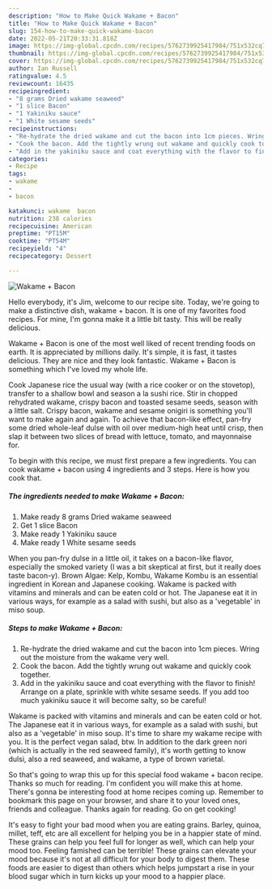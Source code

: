 ```yaml
---
description: "How to Make Quick Wakame + Bacon"
title: "How to Make Quick Wakame + Bacon"
slug: 154-how-to-make-quick-wakame-bacon
date: 2022-05-21T20:33:31.818Z
image: https://img-global.cpcdn.com/recipes/5762739925417984/751x532cq70/wakame-bacon-recipe-main-photo.jpg
thumbnail: https://img-global.cpcdn.com/recipes/5762739925417984/751x532cq70/wakame-bacon-recipe-main-photo.jpg
cover: https://img-global.cpcdn.com/recipes/5762739925417984/751x532cq70/wakame-bacon-recipe-main-photo.jpg
author: Ian Russell
ratingvalue: 4.5
reviewcount: 16435
recipeingredient:
- "8 grams Dried wakame seaweed"
- "1 slice Bacon"
- "1 Yakiniku sauce"
- "1 White sesame seeds"
recipeinstructions:
- "Re-hydrate the dried wakame and cut the bacon into 1cm pieces. Wring out the moisture from the wakame very well."
- "Cook the bacon. Add the tightly wrung out wakame and quickly cook together."
- "Add in the yakiniku sauce and coat everything with the flavor to finish! Arrange on a plate, sprinkle with white sesame seeds. If you add too much yakiniku sauce it will become salty, so be careful!"
categories:
- Recipe
tags:
- wakame
- 
- bacon

katakunci: wakame  bacon 
nutrition: 238 calories
recipecuisine: American
preptime: "PT15M"
cooktime: "PT54M"
recipeyield: "4"
recipecategory: Dessert

---
```



![Wakame + Bacon](https://img-global.cpcdn.com/recipes/5762739925417984/751x532cq70/wakame-bacon-recipe-main-photo.jpg)

Hello everybody, it's Jim, welcome to our recipe site. Today, we're going to make a distinctive dish, wakame + bacon. It is one of my favorites food recipes. For mine, I'm gonna make it a little bit tasty. This will be really delicious.

Wakame + Bacon is one of the most well liked of recent trending foods on earth. It is appreciated by millions daily. It's simple, it is fast, it tastes delicious. They are nice and they look fantastic. Wakame + Bacon is something which I've loved my whole life.

Cook Japanese rice the usual way (with a rice cooker or on the stovetop), transfer to a shallow bowl and season a la sushi rice. Stir in chopped rehydrated wakame, crispy bacon and toasted sesame seeds, season with a little salt. Crispy bacon, wakame and sesame onigiri is something you&#39;ll want to make again and again. To achieve that bacon-like effect, pan-fry some dried whole-leaf dulse with oil over medium-high heat until crisp, then slap it between two slices of bread with lettuce, tomato, and mayonnaise for.


To begin with this recipe, we must first prepare a few ingredients. You can cook wakame + bacon using 4 ingredients and 3 steps. Here is how you cook that.

<!--inarticleads1-->

##### The ingredients needed to make Wakame + Bacon:

1. Make ready 8 grams Dried wakame seaweed
1. Get 1 slice Bacon
1. Make ready 1 Yakiniku sauce
1. Make ready 1 White sesame seeds


When you pan-fry dulse in a little oil, it takes on a bacon-like flavor, especially the smoked variety (I was a bit skeptical at first, but it really does taste bacon-y). Brown Algae: Kelp, Kombu, Wakame Kombu is an essential ingredient in Korean and Japanese cooking. Wakame is packed with vitamins and minerals and can be eaten cold or hot. The Japanese eat it in various ways, for example as a salad with sushi, but also as a &#39;vegetable&#39; in miso soup. 

<!--inarticleads2-->

##### Steps to make Wakame + Bacon:

1. Re-hydrate the dried wakame and cut the bacon into 1cm pieces. Wring out the moisture from the wakame very well.
1. Cook the bacon. Add the tightly wrung out wakame and quickly cook together.
1. Add in the yakiniku sauce and coat everything with the flavor to finish! Arrange on a plate, sprinkle with white sesame seeds. If you add too much yakiniku sauce it will become salty, so be careful!


Wakame is packed with vitamins and minerals and can be eaten cold or hot. The Japanese eat it in various ways, for example as a salad with sushi, but also as a &#39;vegetable&#39; in miso soup. It&#39;s time to share my wakame recipe with you. It is the perfect vegan salad, btw. In addition to the dark green nori (which is actually in the red seaweed family), it&#39;s worth getting to know dulsi, also a red seaweed, and wakame, a type of brown varietal. 

So that's going to wrap this up for this special food wakame + bacon recipe. Thanks so much for reading. I'm confident you will make this at home. There's gonna be interesting food at home recipes coming up. Remember to bookmark this page on your browser, and share it to your loved ones, friends and colleague. Thanks again for reading. Go on get cooking!

It's easy to fight your bad mood when you are eating grains. Barley, quinoa, millet, teff, etc are all excellent for helping you be in a happier state of mind. These grains can help you feel full for longer as well, which can help your mood too. Feeling famished can be terrible! These grains can elevate your mood because it's not at all difficult for your body to digest them. These foods are easier to digest than others which helps jumpstart a rise in your blood sugar which in turn kicks up your mood to a happier place.

